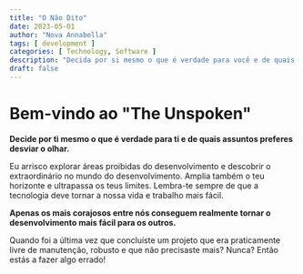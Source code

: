 ```yaml
---
title: "O Não Dito"
date: 2023-05-01
author: "Nova Annabella"
tags: [ development ]
categories: [ Technology, Software ]
description: "Decida por si mesmo o que é verdade para você e de quais tópicos você prefere afastar-se."
draft: false
---
```



# Bem-vindo ao "The Unspoken"

**Decide por ti mesmo o que é verdade para ti e de quais assuntos preferes desviar o olhar.**

Eu arrisco explorar áreas proibidas do desenvolvimento e descobrir o extraordinário no mundo do desenvolvimento.
Amplia também o teu horizonte e ultrapassa os teus limites.
Lembra-te sempre de que a tecnologia deve tornar a nossa vida e trabalho mais fácil.

**Apenas os mais corajosos entre nós conseguem realmente tornar o desenvolvimento mais fácil para os outros.**

Quando foi a última vez que concluíste um projeto que era praticamente livre de manutenção, robusto e que não precisaste mais? Nunca? Então estás a fazer algo errado!
